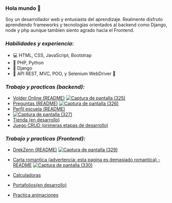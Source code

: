 
### Hola mundo 👋


Soy un desarrollador web y entusiasta del aprendizaje. Realmente disfruto aprendiendo frameworks y tecnologías orientados al backend como Django, node y php aunque tambien siento agrado hacia el Frontend.

### **_Habilidades y experiencia:_**
- 💻 HTML, CSS, JavaScript, Bootstrap
- 🐍 PHP, Python
- 🔨 Django
- 🔨 API REST, MVC, POO, y Selenium WebDriver 🔨

### **_Trabajo y practicas (backend):_**
- [Volder Online (README)](https://github.com/LuOfLuck/volder#readme)
 [![Captura de pantalla (325)](https://user-images.githubusercontent.com/77320589/119204253-5d07ee80-ba6b-11eb-957a-3dbdb4ef4ceb.png)](https://luofluck.pythonanywhere.com/)
- [Preguntas (README)](https://github.com/LuOfLuck/preguntas#readme)
  [![Captura de pantalla (326)](https://user-images.githubusercontent.com/77320589/119204419-c425a300-ba6b-11eb-9643-9e86c2761932.png)](http://luofluck.epizy.com/preguntas/)
- [Perfil escuela (README)](https://github.com/LuOfLuck/perfil-sholl#readme)
- [![Captura de pantalla (327)](https://user-images.githubusercontent.com/77320589/119204548-18308780-ba6c-11eb-9b62-ffc877eccf48.png)
](https://luofluckv2.pythonanywhere.com/)
- [Tienda (en desarrollo)](https://luofluck2.pythonanywhere.com/)
- [Juego CRUD (primeras etapas de desarrollo)](http://luofluck.epizy.com/poo3/formulario.php)


### **_Trabajo y practicas (Frontend):_**
- [DrekZenn (README)](https://github.com/LuOfLuck/drekzenn#readme)
  [![Captura de pantalla (329)](https://user-images.githubusercontent.com/77320589/119204776-c805f500-ba6c-11eb-8f8a-ed9ddc8f8e1e.png)](https://luofluck.github.io/drekzenn/)
  
- [Carta romantica (advertencia: esta pagina es demasiado romantica) - README](https://github.com/LuOfLuck/carta-romantica)
  [![Captura de pantalla (330)](https://user-images.githubusercontent.com/77320589/119204838-f84d9380-ba6c-11eb-89a1-6d864e0a959a.png)](https://luofluck.github.io/carta-romantica/)
- [Calculadoras](http://luofluck.epizy.com/calculadora/)
- [Portafolios(en desarrollo)](https://luofluck.github.io/)
- [Practica animaciones](https://luofluck.github.io/animaciones/)



